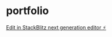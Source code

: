 # portfolio

[Edit in StackBlitz next generation editor ⚡️](https://stackblitz.com/~/github.com/Zikman24/portfolio)